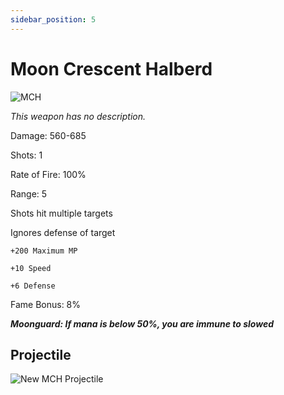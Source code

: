 ```yaml
---
sidebar_position: 5
---
```


# Moon Crescent Halberd

![MCH](https://vwiki.valorserver.com/api/item/picture/moon%20crescent%20halberd)

<i>This weapon has no description.</i>

Damage: 560-685

Shots: 1

Rate of Fire: 100%

Range: 5

Shots hit multiple targets

Ignores defense of target

    +200 Maximum MP
    
    +10 Speed
    
    +6 Defense

Fame Bonus: 8%

***Moonguard: If mana is below 50%, you are immune to slowed***

## Projectile

![New MCH Projectile](https://i.imgur.com/7CCYKjx.png)
